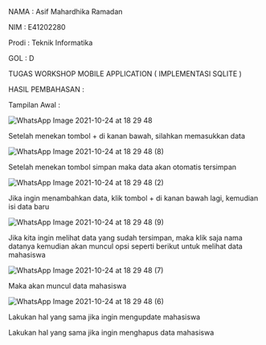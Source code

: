 NAMA : Asif Mahardhika Ramadan

NIM : E41202280

Prodi : Teknik Informatika

GOL : D

TUGAS WORKSHOP MOBILE APPLICATION ( IMPLEMENTASI SQLITE )

HASIL PEMBAHASAN :

Tampilan Awal :

![WhatsApp Image 2021-10-24 at 18 29 48](https://user-images.githubusercontent.com/80689807/138593535-5e02ff96-ea67-4539-a592-0767582b9470.jpeg)

Setelah menekan tombol + di kanan bawah, silahkan memasukkan data

![WhatsApp Image 2021-10-24 at 18 29 48 (8)](https://user-images.githubusercontent.com/80689807/138593666-490d7dbb-0863-4b45-b0e2-d54242cd6895.jpeg)

Setelah menekan tombol simpan maka data akan otomatis tersimpan

![WhatsApp Image 2021-10-24 at 18 29 48 (2)](https://user-images.githubusercontent.com/80689807/138593674-bdb9aa91-638c-4d22-8407-43ee14249053.jpeg)

Jika ingin menambahkan data, klik tombol + di kanan bawah lagi, kemudian isi data baru

![WhatsApp Image 2021-10-24 at 18 29 48 (9)](https://user-images.githubusercontent.com/80689807/138593664-67e50d67-0b41-46e7-9562-00cef9c27e8b.jpeg)

Jika kita ingin melihat data yang sudah tersimpan, maka klik saja nama datanya kemudian akan muncul opsi seperti berikut untuk melihat data mahasiswa

![WhatsApp Image 2021-10-24 at 18 29 48 (7)](https://user-images.githubusercontent.com/80689807/138593668-9e97048d-92f6-4287-96a0-af95f4025e98.jpeg)

Maka akan muncul data mahasiswa

![WhatsApp Image 2021-10-24 at 18 29 48 (6)](https://user-images.githubusercontent.com/80689807/138593669-9be6d068-9e01-4532-9002-3c1f72847b07.jpeg)

Lakukan hal yang sama jika ingin mengupdate mahasiswa

Lakukan hal yang sama jika ingin menghapus data mahasiswa



